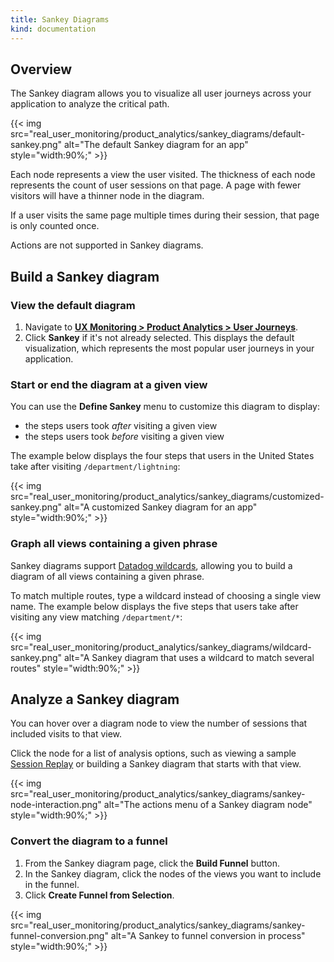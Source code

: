 ```yaml
---
title: Sankey Diagrams
kind: documentation
---
```


## Overview

The Sankey diagram allows you to visualize all user journeys across your application to analyze the critical path.

{{< img src="real_user_monitoring/product_analytics/sankey_diagrams/default-sankey.png" alt="The default Sankey diagram for an app" style="width:90%;" >}}

Each node represents a view the user visited. The thickness of each node represents the count of user sessions on that page. A page with fewer visitors will have a thinner node in the diagram.

If a user visits the same page multiple times during their session, that page is only counted once.

Actions are not supported in Sankey diagrams.

## Build a Sankey diagram

### View the default diagram

1. Navigate to [**UX Monitoring > Product Analytics > User Journeys**][1].
2. Click **Sankey** if it's not already selected. This displays the default visualization, which represents the most popular user journeys in your application.

### Start or end the diagram at a given view

You can use the **Define Sankey** menu to customize this diagram to display:
- the steps users took *after* visiting a given view
- the steps users took *before* visiting a given view

The example below displays the four steps that users in the United States take after visiting `/department/lightning`:

{{< img src="real_user_monitoring/product_analytics/sankey_diagrams/customized-sankey.png" alt="A customized Sankey diagram for an app" style="width:90%;" >}}

### Graph all views containing a given phrase

Sankey diagrams support [Datadog wildcards][2], allowing you to build a diagram of all views containing a given phrase.

To match multiple routes, type a wildcard instead of choosing a single view name. The example below displays the five steps that users take after visiting any view matching `/department/*`:

{{< img src="real_user_monitoring/product_analytics/sankey_diagrams/wildcard-sankey.png" alt="A Sankey diagram that uses a wildcard to match several routes" style="width:90%;" >}}

## Analyze a Sankey diagram

You can hover over a diagram node to view the number of sessions that included visits to that view.

Click the node for a list of analysis options, such as viewing a sample [Session Replay][3] or building a Sankey diagram that starts with that view.

{{< img src="real_user_monitoring/product_analytics/sankey_diagrams/sankey-node-interaction.png" alt="The actions menu of a Sankey diagram node" style="width:90%;" >}}

### Convert the diagram to a funnel

1. From the Sankey diagram page, click the **Build Funnel** button.
2. In the Sankey diagram, click the nodes of the views you want to include in the funnel.
3. Click **Create Funnel from Selection**.

{{< img src="real_user_monitoring/product_analytics/sankey_diagrams/sankey-funnel-conversion.png" alt="A Sankey to funnel conversion in process" style="width:90%;" >}}

[1]: https://app.datadoghq.com/product-analytics/user-journey
[2]: /real_user_monitoring/explorer/search_syntax/#wildcards
[3]: /real_user_monitoring/session_replay/
